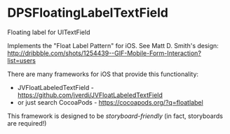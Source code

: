 # DPSFloatingLabelTextField
Floating label for UITextField

Implements the "Float Label Pattern" for iOS.
See Matt D. Smith's design: http://dribbble.com/shots/1254439--GIF-Mobile-Form-Interaction?list=users

There are many frameworks for iOS that provide this functionality:
- JVFloatLabeledTextField - https://github.com/jverdi/JVFloatLabeledTextField
- or just search CocoaPods - https://cocoapods.org/?q=floatlabel

This framework is designed to be *storyboard-friendly* (in fact, storyboards are
required!)
